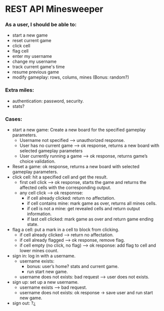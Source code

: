 
# REST API Minesweeper
### As a user, I should be able to:  
- start a new game  
- reset current game  
- click cell  
- flag cell  
- enter my username  
- change my username  
- track current game's time  
- resume previous game
- modify gameplay: rows, colums, mines (Bonus: random?)  

### Extra miles:  
- authentication: password, security.  
- stats?
  
  
### Cases:  
- start a new game: Create a new board for the specified gameplay parameters.    
    - Username not specified —> unauthorized response.  
    - User has no current game —> ok response, returns a new board with selected gameplay parameters  
    - User currently running a game —> ok response, returns game’s choice validation.  
-  Reset a game: ok response, returns a new board with selected gameplay parameters.  
- click cell: hit a specified cell and get the result.  
    - first cell click —> ok response, starts the game and returns the affected cells with the corresponding output.  
    - any cell click —> ok responnse:  
        - if cell already clicked: return no affectation.  
        - if cell contains mine: mark game as over, returns all mines cells.  
        - if cell is not a mine: get revealed cells and return output information.  
        - if last cell clicked: mark game as over and return game ending state.  
- flag a cell: put a mark in a cell to block from clicking.  
    - if cell already clicked —> return no affectation.  
    - if cell already flagged —> ok response, remove flag.  
    - if cell empty (no click, no flag) —> ok response: add flag to cell and lower mines count.  
- sign in: log in with a username.  
    - username exists:   
        - bonus: user’s home? stats and current game.  
        - run start new game.  
    - username does not exists: bad request  —> user does not exists.  
- sign up: set up a new username.  
    - username exists —> bad request.  
    - username does not exists: ok response -> save user and run start new game.  
- sign out: ?¿

